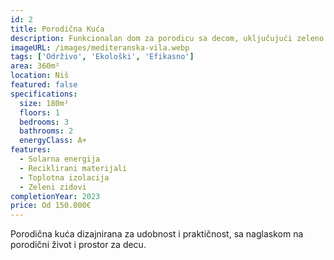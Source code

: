 ```yaml
---
id: 2
title: Porodična Kuća
description: Funkcionalan dom za porodicu sa decom, uključujući zeleno dvorište i pametne prostore.
imageURL: /images/mediteranska-vila.webp
tags: ['Održivo', 'Ekološki', 'Efikasno']
area: 360m²
location: Niš
featured: false
specifications:
  size: 180m²
  floors: 1
  bedrooms: 3
  bathrooms: 2
  energyClass: A+
features:
  - Solarna energija
  - Reciklirani materijali
  - Toplotna izolacija
  - Zeleni zidovi
completionYear: 2023
price: Od 150.000€
---
```


Porodična kuća dizajnirana za udobnost i praktičnost, sa naglaskom na porodični život i prostor za decu.
